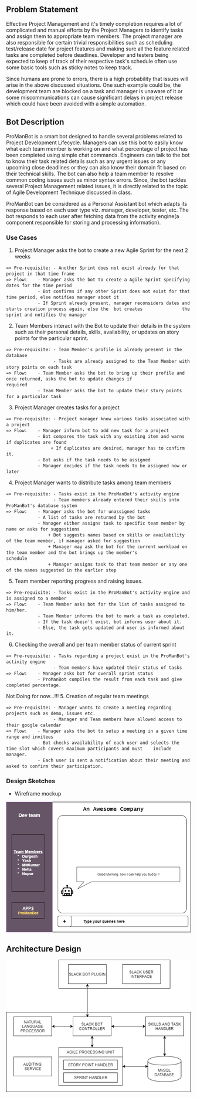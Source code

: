 ## Problem Statement
Effective Project Management and it's timely completion requires a lot of complicated and manual efforts by the Project Managers to identify tasks and assign them to appropriate team members. The project manager are also responsible for certain trivial responsibilities such as scheduling test/release date for project features and making sure all the feature related tasks are completed before deadlines. Developer and testers being expected to keep of track of their respective task's schedule often use some basic tools such as sticky notes to keep track.

Since humans are prone to errors, there is a high probability that issues will arise in the above discussed situations. One such example could be, the development team are blocked on a task and manager is unaware of it or some miscommunications can cause significant delays in project release which could have been avoided with a simple automation.

## Bot Description

ProManBot is a smart bot designed to handle several problems related to Project Development Lifecycle. Managers can use this bot to easily know what each team member is working on and what percentage of project has been completed using simple chat commands. Engineers can talk to the bot to know their task related details such as any urgent issues or any upcoming close deadlines or they can also know their domain fit based on their technical skills. The bot can also help a team member to resolve common coding issues such as minor syntax errors. Since, the bot tackles several Project Management related issues, it is directly related to the topic of Agile Development Technique discussed in class.

ProManBot can be considered as a Personal Assistant bot which adapts its response based on each user type viz. manager, developer, tester, etc. The bot responds to each user after fetching data from the activity engine(a component responsible for storing and processing information).

### Use Cases

1.  Project Manager asks the bot to create a new Agile Sprint for the next 2 weeks
```
=> Pre-requisite: - Another Sprint does not exist already for that project in that time frame
=> Flow:    - Manager asks the bot to create a Agile Sprint specifying dates for the time period
            - Bot confirms if any other Sprint does not exist for that time period, else notifies manager about it
            - If Sprint already present, manager reconsiders dates and starts creation process again, else the  bot creates               the sprint and notifies the manager
```

2.  Team Members interact with the Bot to update their details in the system such as their personal details, skills,             availability, or updates on story points for the particular sprint.
```
=> Pre-requisite: - Team Member's profile is already present in the database
                  - Tasks are already assigned to the Team Member with story points on each task
=> Flow:    - Team Member asks the bot to bring up their profile and once returned, asks the bot to update changes if                     required
            - Team Member asks the bot to update their story points for a particular task
```

3.  Project Manager creates tasks for a project
```
=> Pre-requisite: - Project manager know various tasks associated with a project
=> Flow:    - Manager inform bot to add new task for a project
            - Bot compares the task with any existing item and warns if duplicates are found
                 + If duplicates are desired, manager has to confirm it.
            - Bot asks if the task needs to be assigned
            - Manager decides if the task needs to be assigned now or later
```

4.  Project Manager wants to distribute tasks among team members
```
=> Pre-requisite: - Tasks exist in the ProManBot's activity engine
                  - Team members already entered their skills into ProManBot's database system
=> Flow:    - Manager asks the bot for unassigned tasks
            - A list of tasks are returned by the bot
            - Manager either assigns task to specific team member by name or asks for suggestions
                + Bot suggests names based on skills or availability of the team member, if manager asked for suggestion
                + Manager may ask the bot for the current workload on the team member and the bot brings up the member's                       schedule
                + Manager assigns task to that team member or any one of the names suggested in the earlier step
```

5.  Team member reporting progress and raising issues.
```
=> Pre-requisite: - Tasks exist in the ProManBot's activity engine and is assigned to a member
=> Flow:    - Team Member asks bot for the list of tasks assigned to him/her.
            - Team Member informs the bot to mark a task as completed.
            - If the task doesn't exist, bot informs user about it.
            - Else, the task gets updated and user is informed about it.
```

6.  Checking the overall and per team member status of current sprint
```
=> Pre-requisite: - Tasks regarding a project exist in the ProManBot's activity engine
                  - Team members have updated their status of tasks
=> Flow:    - Manager asks bot for overall sprint status
            - ProManBot compiles the result from each task and give completed percentage.
```

Not Doing for now...!!!
5.  Creation of regular team meetings
```
=> Pre-requisite: - Manager wants to create a meeting regarding projects such as demo, issues etc.
                  - Manager and Team members have allowed access to their google calendar
=> Flow:    - Manager asks the bot to setup a meeting in a given time range and invitees
            - Bot checks availability of each user and selects the time slot which covers maximum participants and must    include manager.
            - Each user is sent a notification about their meeting and asked to confirm their participation.
```

### Design Sketches

* Wireframe mockup

![SE-Wireframe](./SE-Wireframe-1.png)

## Architecture Design

![SE-Wireframe](./SE-Architecture.png)

